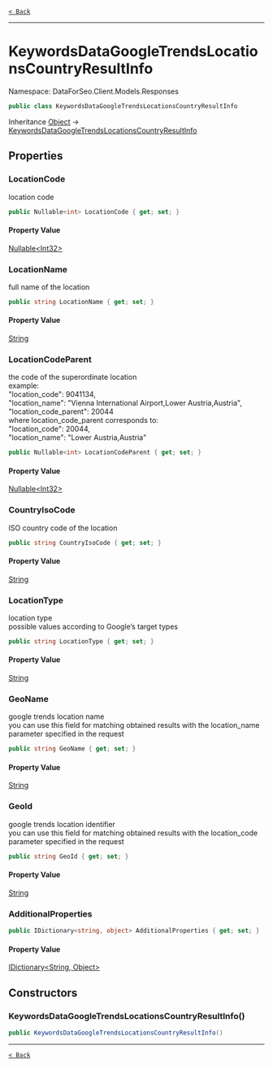 [`< Back`](./)

---

# KeywordsDataGoogleTrendsLocationsCountryResultInfo

Namespace: DataForSeo.Client.Models.Responses

```csharp
public class KeywordsDataGoogleTrendsLocationsCountryResultInfo
```

Inheritance [Object](https://docs.microsoft.com/en-us/dotnet/api/system.object) → [KeywordsDataGoogleTrendsLocationsCountryResultInfo](./dataforseo.client.models.responses.keywordsdatagoogletrendslocationscountryresultinfo)

## Properties

### **LocationCode**

location code

```csharp
public Nullable<int> LocationCode { get; set; }
```

#### Property Value

[Nullable&lt;Int32&gt;](https://docs.microsoft.com/en-us/dotnet/api/system.nullable-1)<br>

### **LocationName**

full name of the location

```csharp
public string LocationName { get; set; }
```

#### Property Value

[String](https://docs.microsoft.com/en-us/dotnet/api/system.string)<br>

### **LocationCodeParent**

the code of the superordinate location
 <br>example:
 <br>"location_code": 9041134,
 <br>"location_name": "Vienna International Airport,Lower Austria,Austria",
 <br>"location_code_parent": 20044
 <br>where location_code_parent corresponds to:
 <br>"location_code": 20044,
 <br>"location_name": "Lower Austria,Austria"

```csharp
public Nullable<int> LocationCodeParent { get; set; }
```

#### Property Value

[Nullable&lt;Int32&gt;](https://docs.microsoft.com/en-us/dotnet/api/system.nullable-1)<br>

### **CountryIsoCode**

ISO country code of the location

```csharp
public string CountryIsoCode { get; set; }
```

#### Property Value

[String](https://docs.microsoft.com/en-us/dotnet/api/system.string)<br>

### **LocationType**

location type
 <br>possible values according to Google’s target types

```csharp
public string LocationType { get; set; }
```

#### Property Value

[String](https://docs.microsoft.com/en-us/dotnet/api/system.string)<br>

### **GeoName**

google trends location name
 <br>you can use this field for matching obtained results with the location_name parameter specified in the request

```csharp
public string GeoName { get; set; }
```

#### Property Value

[String](https://docs.microsoft.com/en-us/dotnet/api/system.string)<br>

### **GeoId**

google trends location identifier
 <br>you can use this field for matching obtained results with the location_code parameter specified in the request

```csharp
public string GeoId { get; set; }
```

#### Property Value

[String](https://docs.microsoft.com/en-us/dotnet/api/system.string)<br>

### **AdditionalProperties**

```csharp
public IDictionary<string, object> AdditionalProperties { get; set; }
```

#### Property Value

[IDictionary&lt;String, Object&gt;](https://docs.microsoft.com/en-us/dotnet/api/system.collections.generic.idictionary-2)<br>

## Constructors

### **KeywordsDataGoogleTrendsLocationsCountryResultInfo()**

```csharp
public KeywordsDataGoogleTrendsLocationsCountryResultInfo()
```

---

[`< Back`](./)
